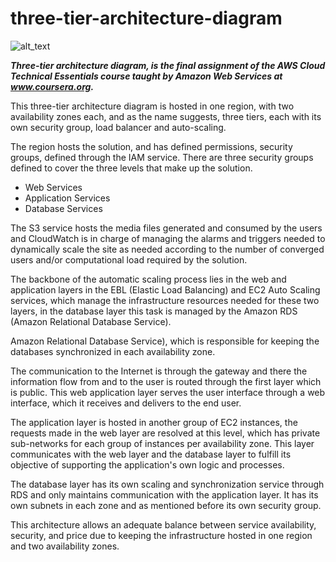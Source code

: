 # three-tier-architecture-diagram

![alt_text](https://github.com/Ricardo-Suarez-Chacon/three-tier-architecture-diagram/blob/main/AWS%20three-tier%20architecture.png "image_tooltip")

**_Three-tier architecture diagram, is the final assignment of the AWS Cloud Technical Essentials course taught by Amazon Web Services at www.coursera.org._**

This three-tier architecture diagram is hosted in one region, with two availability zones each, and as the name suggests, three tiers, each with its own security group, load balancer and auto-scaling.

The region hosts the solution, and has defined permissions, security groups, defined through the IAM service. There are three security groups defined to cover the three levels that make up the solution.



* Web Services
* Application Services
* Database Services

The S3 service hosts the media files generated and consumed by the users and CloudWatch is in charge of managing the alarms and triggers needed to dynamically scale the site as needed according to the number of converged users and/or computational load required by the solution.

The backbone of the automatic scaling process lies in the web and application layers in the EBL (Elastic Load Balancing) and EC2 Auto Scaling services, which manage the infrastructure resources needed for these two layers, in the database layer this task is managed by the Amazon RDS (Amazon Relational Database Service).

Amazon Relational Database Service), which is responsible for keeping the databases synchronized in each availability zone. 

The communication to the Internet is through the gateway and there the information flow from and to the user is routed through the first layer which is public. This web application layer serves the user interface through a web interface, which it receives and delivers to the end user.

The application layer is hosted in another group of EC2 instances, the requests made in the web layer are resolved at this level, which has private sub-networks for each group of instances per availability zone. This layer communicates with the web layer and the database layer to fulfill its objective of supporting the application's own logic and processes.

The database layer has its own scaling and synchronization service through RDS and only maintains communication with the application layer. It has its own subnets in each zone and as mentioned before its own security group. 

This architecture allows an adequate balance between service availability, security, and price due to keeping the infrastructure hosted in one region and two availability zones. 
